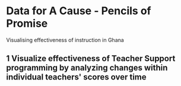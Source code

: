 # Data for A Cause - Pencils of Promise

Visualising effectiveness of instruction in Ghana

## 1 Visualize effectiveness of Teacher Support programming by analyzing changes within individual teachers' scores over time




